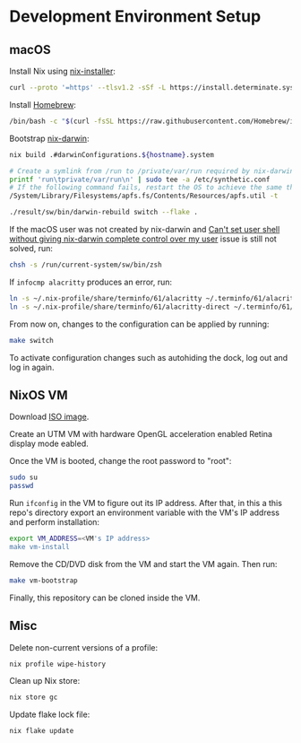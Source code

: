 # Development Environment Setup

## macOS

Install Nix using [nix-installer](https://github.com/DeterminateSystems/nix-installer):

```bash
curl --proto '=https' --tlsv1.2 -sSf -L https://install.determinate.systems/nix | sh -s -- install --diagnostic-endpoint=""
```

Install [Homebrew](https://github.com/Homebrew/brew):

```bash
/bin/bash -c "$(curl -fsSL https://raw.githubusercontent.com/Homebrew/install/HEAD/install.sh)"
```

Bootstrap [nix-darwin](https://github.com/LnL7/nix-darwin):

```bash
nix build .#darwinConfigurations.${hostname}.system

# Create a symlink from /run to /private/var/run required by nix-darwin. This step is needed since macOS does not allow any software to write to the root directory.
printf 'run\tprivate/var/run\n' | sudo tee -a /etc/synthetic.conf
# If the following command fails, restart the OS to achieve the same thing.
/System/Library/Filesystems/apfs.fs/Contents/Resources/apfs.util -t

./result/sw/bin/darwin-rebuild switch --flake .
```

If the macOS user was not created by nix-darwin and [Can't set user shell without giving nix-darwin complete control over my user](https://github.com/LnL7/nix-darwin/issues/328) issue is still not solved, run:

```bash
chsh -s /run/current-system/sw/bin/zsh
```

If `infocmp alacritty` produces an error, run:

```bash
ln -s ~/.nix-profile/share/terminfo/61/alacritty ~/.terminfo/61/alacritty
ln -s ~/.nix-profile/share/terminfo/61/alacritty-direct ~/.terminfo/61/alacritty-direct
```

From now on, changes to the configuration can be applied by running:

```bash
make switch
```

To activate configuration changes such as autohiding the dock, log out and log in again.

## NixOS VM

Download [ISO image](https://nixos.org/download.html#nixos-iso).

Create an UTM VM with hardware OpenGL acceleration enabled Retina display mode eabled.

Once the VM is booted, change the root password to "root":

```bash
sudo su
passwd
```

Run `ifconfig` in the VM to figure out its IP address. After that, in this a this repo's directory export an environment variable with the VM's IP address and perform installation:

```bash
export VM_ADDRESS=<VM's IP address>
make vm-install
```

Remove the CD/DVD disk from the VM and start the VM again. Then run:

```bash
make vm-bootstrap
```

Finally, this repository can be cloned inside the VM.

## Misc

Delete non-current versions of a profile:

```bash
nix profile wipe-history
```

Clean up Nix store:

```bash
nix store gc
```

Update flake lock file:

```bash
nix flake update
```
